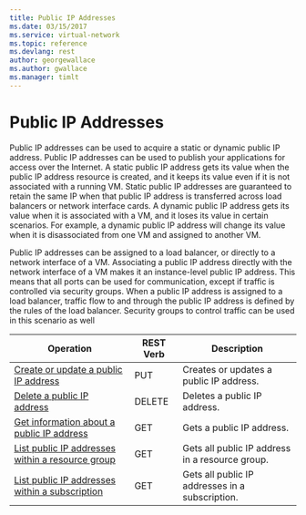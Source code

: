 ```yaml
---
title: Public IP Addresses
ms.date: 03/15/2017
ms.service: virtual-network
ms.topic: reference
ms.devlang: rest
author: georgewallace
ms.author: gwallace
ms.manager: timlt
---
```

# Public IP Addresses
Public IP addresses can be used to acquire a static or dynamic public IP address. Public IP addresses can be used to publish your applications for access over the Internet. A static public IP address gets its value when the public IP address resource is created, and it keeps its value even if it is not associated with a running VM. Static public IP addresses are guaranteed to retain the same IP when that public IP address is transferred across load balancers or network interface cards. A dynamic public IP address gets its value when it is associated with a VM, and it loses its value in certain scenarios. For example, a dynamic public IP address will change its value when it is disassociated from one VM and assigned to another VM.  
  
Public IP addresses can be assigned to a load balancer, or directly to a network interface of a VM. Associating a public IP address directly with the network interface of a VM makes it an instance-level public IP address. This means that all ports can be used for communication, except if traffic is controlled via security groups. When a public IP address is assigned to a load balancer, traffic flow to and through the public IP address is defined by the rules of the load balancer. Security groups to control traffic can be used in this scenario as well  

| Operation | REST Verb | Description | 
|---------|---------|-----------|
| [Create or update a public IP address ](create-or-update-a-public-ip-address.md)  |  PUT | Creates or updates a public IP address. |  
| [Delete a public IP address ](delete-a-public-ip-address.md)      |  DELETE | Deletes a public IP address. |  
| [Get information about a public IP address ](get-information-about-a-public-ip-address.md)         |  GET | Gets a public IP address. |  
| [List public IP addresses within a resource group ](list-public-ip-addresses-within-a-resource-group.md)     |  GET | Gets all public IP address in a resource group. |  
| [List public IP addresses within a subscription ](list-public-ip-addresses-within-a-subscription.md)     |  GET | Gets all public IP addresses in a subscription. |  